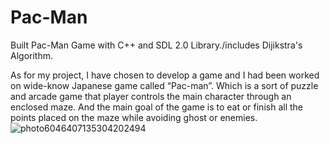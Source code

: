 # Pac-Man
Built Pac-Man Game with C++ and SDL 2.0 Library./includes Dijikstra's Algorithm.

As for my project, I have chosen to develop a game and I had been worked on wide-know Japanese game called “Pac-man”. Which is a sort of puzzle and arcade game that player controls the main character through an enclosed maze. And the main goal of the game is to eat or finish all the points placed on the maze while avoiding ghost or enemies.
![photo6046407135304202494](https://user-images.githubusercontent.com/101016194/167967154-368dcc4e-fbfd-42ff-a924-93066010ed3f.jpg)



